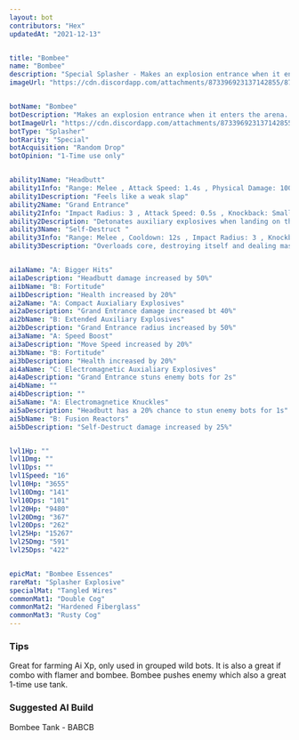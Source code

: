 ```yaml
---
layout: bot
contributors: "Hex"
updatedAt: "2021-12-13"


title: "Bombee"
name: "Bombee"
description: "Special Splasher - Makes an explosion entrance when it enters the arena. Self-destructs when fully charged"
imageUrl: "https://cdn.discordapp.com/attachments/873396923137142855/873397789688729670/bombee.png"


botName: "Bombee"
botDescription: "Makes an explosion entrance when it enters the arena. Self-destructs when fully charged"
botImageUrl: "https://cdn.discordapp.com/attachments/873396923137142855/873397789688729670/bombee.png"
botType: "Splasher"
botRarity: "Special"
botAcquisition: "Random Drop"
botOpinion: "1-Time use only"


ability1Name: "Headbutt"
ability1Info: "Range: Melee , Attack Speed: 1.4s , Physical Damage: 100%"
ability1Description: "Feels like a weak slap"
ability2Name: "Grand Entrance"
ability2Info: "Impact Radius: 3 , Attack Speed: 0.5s , Knockback: Small , Energy Damage: 500%"
ability2Description: "Detonates auxiliary explosives when landing on the battlefield"
ability3Name: "Self-Destruct "
ability3Info: "Range: Melee , Cooldown: 12s , Impact Radius: 3 , Knockback: Small , Energy Damage: 1333%"
ability3Description: "Overloads core, destroying itself and dealing massive damage to nearby enemies."


ai1aName: "A: Bigger Hits"
ai1aDescription: "Headbutt damage increased by 50%"
ai1bName: "B: Fortitude"
ai1bDescription: "Health increased by 20%"
ai2aName: "A: Compact Auxialiary Explosives"
ai2aDescription: "Grand Entrance damage increased bt 40%"
ai2bName: "B: Extended Auxiliary Explosives"
ai2bDescription: "Grand Entrance radius increased by 50%"
ai3aName: "A: Speed Boost"
ai3aDescription: "Move Speed increased by 20%"
ai3bName: "B: Fortitude"
ai3bDescription: "Health increased by 20%"
ai4aName: "C: Electromagnetic Auxialiary Explosives"
ai4aDescription: "Grand Entrance stuns enemy bots for 2s"
ai4bName: ""
ai4bDescription: ""
ai5aName: "A: Electromagnetice Knuckles"
ai5aDescription: "Headbutt has a 20% chance to stun enemy bots for 1s"
ai5bName: "B: Fusion Reactors"
ai5bDescription: "Self-Destruct damage increased by 25%"


lvl1Hp: ""
lvl1Dmg: ""
lvl1Dps: ""
lvl1Speed: "16"
lvl10Hp: "3655"
lvl10Dmg: "141"
lvl10Dps: "101"
lvl20Hp: "9480"
lvl20Dmg: "367"
lvl20Dps: "262"
lvl25Hp: "15267"
lvl25Dmg: "591"
lvl25Dps: "422"


epicMat: "Bombee Essences"
rareMat: "Splasher Explosive"
specialMat: "Tangled Wires"
commonMat1: "Double Cog"
commonMat2: "Hardened Fiberglass"
commonMat3: "Rusty Cog"
---
```


### Tips
Great for farming Ai Xp, only used in grouped wild bots. It is also a great if combo with flamer and bombee. Bombee pushes enemy which also a great 1-time use tank.

### Suggested AI Build
Bombee Tank - BABCB
